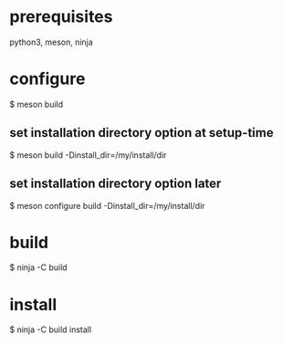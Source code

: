 # prerequisites

python3, meson, ninja

# configure

$ meson build

## set installation directory option at setup-time

$ meson build -Dinstall_dir=/my/install/dir

## set installation directory option later

$ meson configure build -Dinstall_dir=/my/install/dir

# build

$ ninja -C build

# install

$ ninja -C build install
